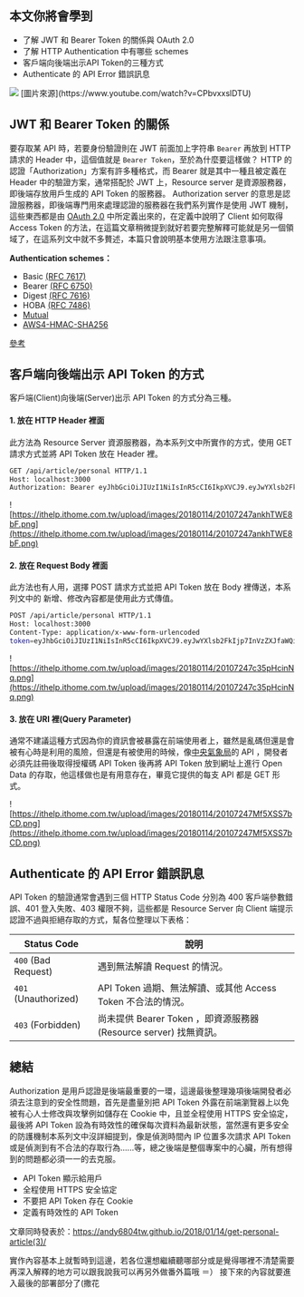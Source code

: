 ## 本文你將會學到
- 了解 JWT 和 Bearer Token 的關係與 OAuth 2.0
- 了解 HTTP Authentication 中有哪些 schemes
- 客戶端向後端出示API Token的三種方式
- Authenticate 的 API Error 錯誤訊息

<img src="https://i.ytimg.com/vi/CPbvxxslDTU/maxresdefault.jpg">
[圖片來源](https://www.youtube.com/watch?v=CPbvxxslDTU)


## JWT 和 Bearer Token 的關係
要存取某 API 時，若要身份驗證則在 JWT 前面加上字符串 `Bearer` 再放到 HTTP 請求的 Header 中，這個值就是 `Bearer Token`，至於為什麼要這樣做？ HTTP 的認證「Authorization」方案有許多種格式，而 Bearer 就是其中一種且被定義在 Header 中的驗證方案，通常搭配於 JWT 上，Resource server 是資源服務器，即後端存放用戶生成的 API Token 的服務器。 Authorization server 的意思是認證服務器，即後端專門用來處理認證的服務器在我們系列實作是使用 JWT 機制，這些東西都是由 [OAuth 2.0](http://www.ruanyifeng.com/blog/2014/05/oauth_2_0.html) 中所定義出來的，在定義中說明了 Client 如何取得 Access Token 的方法，在這篇文章稍微提到就好若要完整解釋可能就是另一個領域了，在這系列文中就不多贅述，本篇只會說明基本使用方法跟注意事項。

**Authentication schemes：**
- Basic [(RFC 7617)](tools.ietf.org/html/7617)
- Bearer [(RFC 6750)](https://tools.ietf.org/html/rfc6750)
- Digest [(RFC 7616)](https://tools.ietf.org/html/rfc7616)
- HOBA [(RFC 7486)](https://tools.ietf.org/html/rfc7486)
- [Mutual](https://tools.ietf.org/html/draft-ietf-httpauth-mutual-11)
- [AWS4-HMAC-SHA256](https://docs.aws.amazon.com/AmazonS3/latest/API/sigv4-auth-using-authorization-header.html)

[參考](https://developer.mozilla.org/en-US/docs/Web/HTTP/Authentication)

## 客戶端向後端出示 API Token 的方式
客戶端(Client)向後端(Server)出示 API Token 的方式分為三種。

#### 1. 放在 HTTP Header 裡面
此方法為 Resource Server 資源服務器，為本系列文中所實作的方式，使用 GET 請求方式並將 API Token 放在 Header 裡。

```bash
GET /api/article/personal HTTP/1.1
Host: localhost:3000
Authorization: Bearer eyJhbGciOiJIUzI1NiIsInR5cCI6IkpXVCJ9.eyJwYXlsb2FkIjp7InVzZXJfaWQiOjEsInVzZXJfbmFtZSI6IkFuZHkxMCIsInVzZXJfbWFpbCI6ImFuZHlAZ21haWwuY29tIn0sImV4cCI6MTUxNTczODUxOSwiaWF0IjoxNTE1NzM3NjE5fQ.CLPeXhcxl2mdsL6-sUNFHFYABkTxmzx3YxEPyNih_FM
```

![https://ithelp.ithome.com.tw/upload/images/20180114/20107247ankhTWE8bF.png](https://ithelp.ithome.com.tw/upload/images/20180114/20107247ankhTWE8bF.png)


#### 2. 放在 Request Body 裡面
此方法也有人用，選擇 POST 請求方式並把 API Token 放在 Body 裡傳送，本系列文中的 新增、修改內容都是使用此方式傳值。

```bash
POST /api/article/personal HTTP/1.1
Host: localhost:3000
Content-Type: application/x-www-form-urlencoded
token=eyJhbGciOiJIUzI1NiIsInR5cCI6IkpXVCJ9.eyJwYXlsb2FkIjp7InVzZXJfaWQiOjEsInVzZXJfbmFtZSI6IkFuZHkxMCIsInVzZXJfbWFpbCI6ImFuZHlAZ21haWwuY29tIn0sImV4cCI6MTUxNTczODUxOSwiaWF0IjoxNTE1NzM3NjE5fQ.CLPeXhcxl2mdsL6-sUNFHFYABkTxmzx3YxEPyNih_FM
```

![https://ithelp.ithome.com.tw/upload/images/20180114/20107247c35pHcinNq.png](https://ithelp.ithome.com.tw/upload/images/20180114/20107247c35pHcinNq.png)

#### 3. 放在 URI 裡(Query Parameter)
通常不建議這種方式因為你的資訊會被暴露在前端使用者上，雖然是亂碼但還是會被有心時是利用的風險，但還是有被使用的時候，像[中央氣象局](https://opendata.cwb.gov.tw/usages)的 API ，開發者必須先註冊後取得授權碼 API Token 後再將 API Token 放到網址上進行 Open Data 的存取，他這樣做也是有用意存在，畢竟它提供的每支 API 都是 GET 形式。

![https://ithelp.ithome.com.tw/upload/images/20180114/20107247Mf5XSS7bCD.png](https://ithelp.ithome.com.tw/upload/images/20180114/20107247Mf5XSS7bCD.png)

## Authenticate 的 API Error 錯誤訊息
API Token 的驗證通常會遇到三個 HTTP Status Code 分別為 400 客戶端參數錯誤、401 登入失敗、403 權限不夠，這些都是 Resource Server 向 Client 端提示認證不過與拒絕存取的方式，幫各位整理以下表格：

|	Status Code | 說明 |
|------------- | ------------- |
|`400` (Bad Request) | 遇到無法解讀 Request 的情況。|
|`401` (Unauthorized) | API Token 過期、無法解讀、或其他 Access Token 不合法的情況。|
|`403` (Forbidden) | 尚未提供 Bearer Token ，即資源服務器(Resource server) 找無資訊。|

## 總結
Authorization 是用戶認證是後端最重要的一環，這邊最後整理幾項後端開發者必須去注意到的安全性問題，首先是盡量別把 API Token 外露在前端瀏覽器上以免被有心人士修改與攻擊例如儲存在 Cookie 中，且並全程使用 HTTPS 安全協定，最後將 API Token 設為有時效性的確保每次資料為最新狀態，當然還有更多安全的防護機制本系列文中沒詳細提到，像是偵測時間內 IP 位置多次請求 API Token 或是偵測到有不合法的存取行為......等，總之後端是整個專案中的心臟，所有想得到的問題都必須一一的去克服。

- API Token 顯示給用戶
- 全程使用 HTTPS 安全協定
- 不要把 API Token 存在 Cookie
- 定義有時效性的 API Token

文章同時發表於：https://andy6804tw.github.io/2018/01/14/get-personal-article(3)/


實作內容基本上就暫時到這邊，若各位還想繼續聽哪部分或是覺得哪裡不清楚需要再深入解釋的地方可以跟我說我可以再另外做番外篇哦 ＝）
接下來的內容就要進入最後的部署部分了(撒花